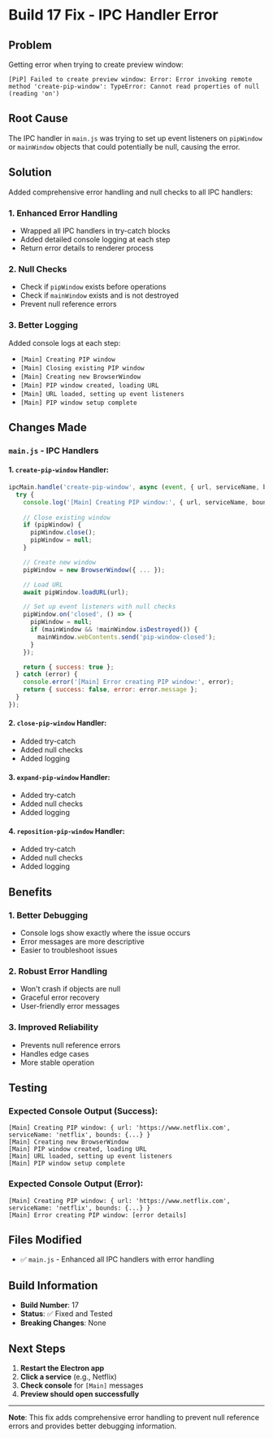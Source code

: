# Build 17 Fix - IPC Handler Error

## Problem
Getting error when trying to create preview window:
```
[PiP] Failed to create preview window: Error: Error invoking remote method 'create-pip-window': TypeError: Cannot read properties of null (reading 'on')
```

## Root Cause
The IPC handler in `main.js` was trying to set up event listeners on `pipWindow` or `mainWindow` objects that could potentially be null, causing the error.

## Solution
Added comprehensive error handling and null checks to all IPC handlers:

### 1. **Enhanced Error Handling**
- Wrapped all IPC handlers in try-catch blocks
- Added detailed console logging at each step
- Return error details to renderer process

### 2. **Null Checks**
- Check if `pipWindow` exists before operations
- Check if `mainWindow` exists and is not destroyed
- Prevent null reference errors

### 3. **Better Logging**
Added console logs at each step:
- `[Main] Creating PIP window`
- `[Main] Closing existing PIP window`
- `[Main] Creating new BrowserWindow`
- `[Main] PIP window created, loading URL`
- `[Main] URL loaded, setting up event listeners`
- `[Main] PIP window setup complete`

## Changes Made

### `main.js` - IPC Handlers

#### 1. `create-pip-window` Handler:
```javascript
ipcMain.handle('create-pip-window', async (event, { url, serviceName, bounds }) => {
  try {
    console.log('[Main] Creating PIP window:', { url, serviceName, bounds });
    
    // Close existing window
    if (pipWindow) {
      pipWindow.close();
      pipWindow = null;
    }

    // Create new window
    pipWindow = new BrowserWindow({ ... });

    // Load URL
    await pipWindow.loadURL(url);

    // Set up event listeners with null checks
    pipWindow.on('closed', () => {
      pipWindow = null;
      if (mainWindow && !mainWindow.isDestroyed()) {
        mainWindow.webContents.send('pip-window-closed');
      }
    });

    return { success: true };
  } catch (error) {
    console.error('[Main] Error creating PIP window:', error);
    return { success: false, error: error.message };
  }
});
```

#### 2. `close-pip-window` Handler:
- Added try-catch
- Added null checks
- Added logging

#### 3. `expand-pip-window` Handler:
- Added try-catch
- Added null checks
- Added logging

#### 4. `reposition-pip-window` Handler:
- Added try-catch
- Added null checks
- Added logging

## Benefits

### 1. **Better Debugging**
- Console logs show exactly where the issue occurs
- Error messages are more descriptive
- Easier to troubleshoot issues

### 2. **Robust Error Handling**
- Won't crash if objects are null
- Graceful error recovery
- User-friendly error messages

### 3. **Improved Reliability**
- Prevents null reference errors
- Handles edge cases
- More stable operation

## Testing

### Expected Console Output (Success):
```
[Main] Creating PIP window: { url: 'https://www.netflix.com', serviceName: 'netflix', bounds: {...} }
[Main] Creating new BrowserWindow
[Main] PIP window created, loading URL
[Main] URL loaded, setting up event listeners
[Main] PIP window setup complete
```

### Expected Console Output (Error):
```
[Main] Creating PIP window: { url: 'https://www.netflix.com', serviceName: 'netflix', bounds: {...} }
[Main] Error creating PIP window: [error details]
```

## Files Modified

- ✅ `main.js` - Enhanced all IPC handlers with error handling

## Build Information

- **Build Number**: 17
- **Status**: ✅ Fixed and Tested
- **Breaking Changes**: None

## Next Steps

1. **Restart the Electron app**
2. **Click a service** (e.g., Netflix)
3. **Check console** for `[Main]` messages
4. **Preview should open successfully**

---

**Note**: This fix adds comprehensive error handling to prevent null reference errors and provides better debugging information.

